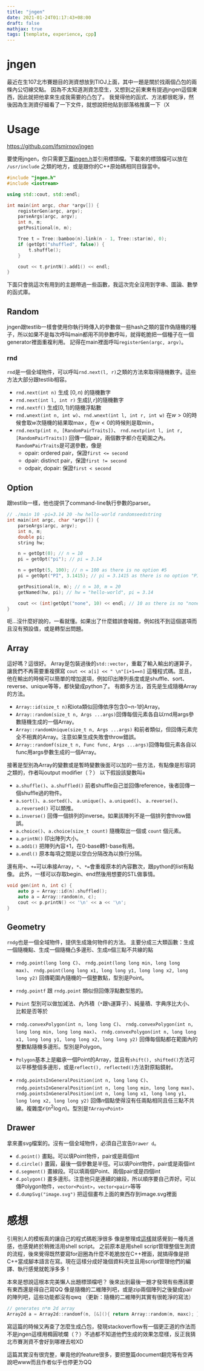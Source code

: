 ```yaml
---
title: "jngen"
date: 2021-01-24T01:17:43+08:00
draft: false
mathjax: true
tags: [template, experience, cpp]
---
```


# jngen
最近在生107北市賽題目的測資想放到TIOJ上面，其中一題是關於找兩個凸包的兩條內公切線交點。
因為不太知道測資怎麼生，又想到之前東東有提過jngen這個東西，因此就把他拿來生成我需要的凸包了。
我覺得他的函式、方法都很乾淨，然後因為生測資仔細看了一下文件，就想說把他貼到部落格推廣一下（X

# Usage
https://github.com/ifsmirnov/jngen

要使用jngen，你只需要[下載jngen.h](https://raw.githubusercontent.com/ifsmirnov/jngen/master/jngen.h)並引用標頭檔。下載來的標頭檔可以放在 `/usr/include` 之類的地方，或是跟你的C++原始碼相同目錄當中。

```cpp
#include "jngen.h"
#include <iostream>

using std::cout, std::endl;

int main(int argc, char *argv[]) {
    registerGen(argc, argv);
    parseArgs(argc, argv);
    int n, m;
    getPositional(n, m);

    Tree t = Tree::bamboo(n).link(n - 1, Tree::star(m), 0);
    if (getOpt("shuffled", false)) {
        t.shuffle();
    }

    cout << t.printN().add1() << endl;
}
```

下面只會挑這次有用到的主題帶過一些函數，我這次完全沒用到字串、圖論、數學的函式庫。

## Random
jngen跟testlib一樣會使用你執行時傳入的參數做一些hash之類的當作偽隨機的種子，所以如果不是每次呼叫main都用不同參數呼叫，就得乾脆把一個種子在一個generator裡面重複利用。
記得在main裡面呼叫`registerGen(argc, argv)`。

### rnd
`rnd`是一個全域物件，可以呼叫`rnd.next(l, r)`之類的方法來取得隨機數字。這些方法大部分跟testlib相容。

- `rnd.next(int n)` 生成 $[0, n)$ 的隨機數字
- `rnd.next(int l, int r)` 生成$[l, r]$的隨機數字
- `rnd.nextf()` 生成$[0, 1)$的隨機浮點數
- `rnd.wnext(int n, int w)`、`rnd.wnext(int l, int r, int w)` 在$w > 0$的時候會取$w$次隨機的結果取$\max$，在$w < 0$的時候則是取$\min$。
- `rnd.nextp(int n, [RandomPairTraits])`、
    `rnd.nextp(int l, int r, [RandomPairTraits])` 回傳一個pair，兩個數字都介在範圍之內。`RandomPairTraits`是可選參數，像是
    - opair: ordered pair，保證`first <= second`
    - dpair: distinct pair，保證`first != second`
    - odpair, dopair: 保證`first < second`

## Option
跟testlib一樣，他也提供了command-line執行參數的parser。

```cpp
// ./main 10 -pi=3.14 20 -hw hello-world randomseedstring
int main(int argc, char *argv[]) {
    parseArgs(argc, argv);
    int n, m;
    double pi;
    string hw;

    n = getOpt(0); // n = 10
    pi = getOpt("pi"); // pi = 3.14

    n = getOpt(5, 100); // n = 100 as there is no option #5
    pi = getOpt("PI", 3.1415); // pi = 3.1415 as there is no option "PI"

    getPositional(n, m); // n = 10, m = 20
    getNamed(hw, pi); // hw = "hello-world", pi = 3.14

    cout << (int)getOpt("none", 10) << endl; // 10 as there is no "none" option
}
```

呃...沒什麼好說的，一看就懂。如果出了什麼錯誤會報錯，例如找不到這個選項而且沒有預設值，或是轉型出問題。

## Array
這好嗎？這很好。
Array是包裝過後的`std::vector`，重載了輸入輸出的運算子，讓我們不再需要重複撰寫 `cout << a[i] << " \n"[i+1==n]` 這種程式碼。並且，他在輸出的時候可以簡單的增加選項，例如印出陣列長度或是shuffle、sort、reverse、unique等等，都快變成python了。
有頗多方法，首先是生成隨機Array的方法。

- `Array::id(size_t n)`和iota類似回傳依序包含0~n-1的Array。
- `Array::random(size_t n, Args ...args)`回傳每個元素各自以rnd用args參數隨機生成的一個Array。
- `Array::randomUnique(size_t n, Args ...args)` 和前者類似，但回傳元素完全不相異的Array。注意如果生成失敗會throw錯誤。
- `Array::randomf(size_t n, Func func, Args ...args)`回傳每個元素各自以func用args參數生成的一個Array。

接著是型別為Array的變數或是暫時變數後面可以加的一些方法，有點像是形容詞之類的，作者叫output modifier（？）
以下假設該變數叫`a`

- `a.shuffle()`、`a.shuffled()` 前者shuffle自己並回傳reference，後者回傳一個shuffle過的物件。
- `a.sort()`、`a.sorted()`、 `a.unique()`、`a.uniqued()`、 `a.reverse()`、`a.reversed()` 可以類推。
- `a.inverse()` 回傳一個排列的inverse。如果該陣列不是一個排列會throw錯誤。
- `a.choice()`、`a.choice(size_t count)` 隨機取出一個或 `count` 個元素。
- `a.printN()` 印出陣列大小。
- `a.add1()` 把陣列內容+1，在0-base轉1-base有用。
- `a.endl()` 原本每項之間是以空白分隔改為以換行分隔。

還有用`+`、`+=`可以串接Array，`*`、`*=`會重複原本的內容數次，跟python的list有點像。
此外，一樣可以存取begin、end然後用想要的STL做事情。


```cpp
void gen(int n, int c) {
	auto p = Array::id(n).shuffled();
	auto a = Array::random(n, c);
	cout << p.printN() << '\n' << a << '\n';
}
```

## Geometry
`rndg`也是一個全域物件，提供生成幾何物件的方法。
主要分成三大類函數：生成一個隨機點、生成一個隨機凸多邊形、生成$n$個三點不共線的點

- `rndg.point(long long C)`、
`rndg.point(long long min, long long max)`、
`rndg.point(long long x1, long long y1, long long x2, long long y2)` 回傳範圍內隨機的一個整數點，型別是Point。
- `rndg.pointf` 跟 `rndg.point` 類似但回傳浮點數型態的。
- `Point` 型別可以做加減法、內外積（`*`跟`%`運算子）、純量積、字典序比大小、比較是否等於

- `rndg.convexPolygon(int n, long long C)`、
`rndg.convexPolygon(int n, long long min, long long max)`、
`rndg.convexPolygon(int n, long long x1, long long y1, long long x2, long long y2)` 回傳每個點都在範圍內的整數點隨機多邊形。型別是Polygon。
- `Polygon`基本上是繼承一個Point的Array，並且有`shift(), shifted()`方法可以平移整個多邊形，或是`reflect(), reflected()`方法對原點鏡射。

- `rndg.pointsInGeneralPosition(int n, long long C)`、
`rndg.pointsInGeneralPosition(int n, long long min, long long max)`、
`rndg.pointsInGeneralPosition(int n, long long x1, long long y1, long long x2, long long y2)` 回傳$n$個點使得沒有任兩點相同且任三點不共線。複雜度$\mathcal{O}(n^2\log n)$。型別是`TArray<Point>`

## Drawer
拿來畫svg檔案的。沒有一個全域物件，必須自己宣告`Drawer d`。

- `d.point()` 畫點。可以填Point物件，pair或是兩個int
- `d.circle()` 畫圓，最後一個參數是半徑。可以填Point物件，pair或是兩個int
- `d.segment()` 畫線段。可以填兩個Point、兩個pair或是四個int
- `d.polygon()` 畫多邊形。注意他只是連續的線段，所以順序要自己弄好。可以傳Polygon物件，`vector<Point>`，`vector<pair>`等等
- `d.dumpSvg("image.svg")` 把這個畫布上面的東西存到image.svg裡面

# 感想
引用別人的模板真的讓自己的程式碼乾淨很多
像是整理成[這樣](https://github.com/OmeletWithoutEgg/CompetitiveProgramming/tree/master/probs/107TPE/queen)就感覺到一種先進感，也感覺終於稍微活用shell script。
之前原本是用shell script管理整個生測資的流程，後來覺得既然要寫for迴圈為什麼不乾脆放在C++裡面，就搞得像是把C++當成腳本語言在寫。現在這樣分成好幾個資料夾並且用script管理他們的編譯、執行感覺就乾淨多多！

本來是想說這根本完美懶人出題標頭檔吧？
後來出到最後一題才發現有些應該要有東西還是得自己寫QQ
像是隨機的二維陣列吧，或是zip兩個陣列之後變成pair的陣列吧，這些功能都沒有qwq
（更新：隨機的二維陣列其實有很乾淨的寫法）

```cpp
// generates n*m 2d array
Array2d a = Array2d::randomf(n, [&](){ return Array::random(m, maxc); });
```

寫這篇的時候又再查了怎麼生成凸包，發現stackoverflow有一個更正道的作法而不是jngen這樣用橢圓唬爛（？）不過都不知道他們生成的效果怎麼樣，反正我猜北市賽測資不會好到哪裡去啦XD

這篇其實沒有很完整，畢竟他的feature很多，要把整篇document翻完等有空再說吧www而且作者似乎也停更ㄌQQ
